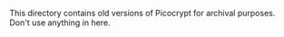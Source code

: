 This directory contains old versions of Picocrypt for archival purposes. Don't use anything in here.
